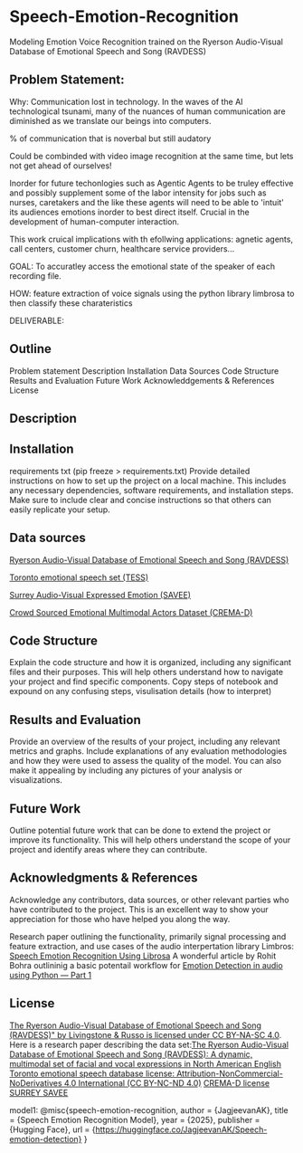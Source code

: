 # Speech-Emotion-Recognition
Modeling Emotion Voice Recognition trained on the Ryerson Audio-Visual Database of Emotional Speech and Song (RAVDESS)


## Problem Statement:
Why:
Communication lost in technology. In the waves of the AI technological tsunami, many of the nuances of human communication are diminished as we translate our beings into computers. 

% of communication that is noverbal but still audatory

Could be combinded with video image recognition at the same time, but lets not get ahead of ourselves!

Inorder for future techonlogies such as Agentic Agents to be truley effective and possibly supplement some of the labor intensity for jobs such as nurses, caretakers and the like these agents will need to be able to 'intuit' its audiences emotions inorder to best direct itself.  Crucial in the development of human-computer interaction.

This work cruical implications with th efollwing applications: agnetic agents, call centers, customer churn, healthcare service providers...

GOAL: To accuratley access the emotional state of the speaker of each recording file.

HOW: feature extraction of voice signals using the python library limbrosa to then classify these charateristics

DELIVERABLE:


## Outline

Problem statement
Description
Installation
Data Sources
Code Structure
Results and Evaluation
Future Work
Acknowleddgements & References
License

## Description

## Installation

requirements txt (pip freeze > requirements.txt)
Provide detailed instructions on how to set up the project on a local machine. This includes any necessary dependencies, software requirements, and installation steps. Make sure to include clear and concise instructions so that others can easily replicate your setup.

## Data sources
[Ryerson Audio-Visual Database of Emotional Speech and Song (RAVDESS)](https://www.kaggle.com/datasets/uwrfkaggler/ravdess-emotional-speech-audio)

[Toronto emotional speech set (TESS)](https://www.kaggle.com/datasets/ejlok1/toronto-emotional-speech-set-tess)

[Surrey Audio-Visual Expressed Emotion (SAVEE)](https://www.kaggle.com/datasets/ejlok1/surrey-audiovisual-expressed-emotion-savee)

[Crowd Sourced Emotional Multimodal Actors Dataset (CREMA-D)](https://www.kaggle.com/datasets/ejlok1/cremad)

## Code Structure
Explain the code structure and how it is organized, including any significant files and their purposes. This will help others understand how to navigate your project and find specific components.
Copy steps of notebook and expound on any confusing steps, visulisation details (how to interpret)
## Results and Evaluation
Provide an overview of the results of your project, including any relevant metrics and graphs. Include explanations of any evaluation methodologies and how they were used to assess the quality of the model. You can also make it appealing by including any pictures of your analysis or visualizations.

## Future Work
Outline potential future work that can be done to extend the project or improve its functionality. This will help others understand the scope of your project and identify areas where they can contribute.

## Acknowledgments & References
Acknowledge any contributors, data sources, or other relevant parties who have contributed to the project. This is an excellent way to show your appreciation for those who have helped you along the way.


Research paper outlining the functionality, primarily signal processing and feature extraction, and use cases of the audio interpertation library Limbros: [Speech Emotion Recognition Using Librosa](https://www.aijmr.com/papers/2023/1/1003.pdf)
A wonderful article by Rohit Bohra outlininig a basic potentail workflow for [Emotion Detection in audio using Python — Part 1](https://medium.com/@rohitbohra23051994/emotion-detection-in-audio-using-python-6972c09054d4)

## License
[The Ryerson Audio-Visual Database of Emotional Speech and Song (RAVDESS)" by Livingstone & Russo is licensed under CC BY-NA-SC 4.0](https://www.kaggle.com/datasets/uwrfkaggler/ravdess-emotional-speech-audio). Here is a research paper describing the data set:[The Ryerson Audio-Visual Database of Emotional Speech and Song (RAVDESS): A dynamic, multimodal set of facial and vocal expressions in North American English](https://journals.plos.org/plosone/article?id=10.1371/journal.pone.0196391)
[Toronto emotional speech database license: Attribution-NonCommercial-NoDerivatives 4.0 International (CC BY-NC-ND 4.0)](https://creativecommons.org/licenses/by-nc-nd/4.0/)
[CREMA-D license](https://opendatacommons.org/licenses/by/1-0/index.html)
[SURREY SAVEE](https://personalpages.surrey.ac.uk/p.jackson/SAVEE/Register.html)



model1: @misc{speech-emotion-recognition,
  author = {JagjeevanAK},
  title = {Speech Emotion Recognition Model},
  year = {2025},
  publisher = {Hugging Face},
  url = {https://huggingface.co/JagjeevanAK/Speech-emotion-detection}
}
